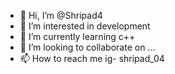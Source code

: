 - 👋 Hi, I’m @Shripad4
- 👀 I’m interested in development
- 🌱 I’m currently learning c++
- 💞️ I’m looking to collaborate on ...
- 📫 How to reach me ig- shripad_04


<!---
Shripad4/Shripad4 is a ✨ special ✨ repository because its `README.md` (this file) appears on your GitHub profile.
You can click the Preview link to take a look at your changes.
--->
